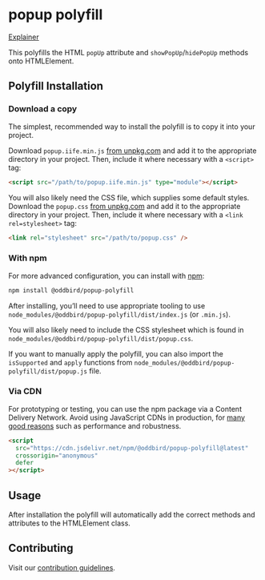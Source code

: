 # popup polyfill

[Explainer](https://open-ui.org/components/popup.research.explainer#nearest-open-ancestral-pop-up)

This polyfills the HTML `popUp` attribute and `showPopUp`/`hidePopUp` methods onto HTMLElement.

## Polyfill Installation

### Download a copy

The simplest, recommended way to install the polyfill is to copy it into your
project.

Download `popup.iife.min.js` [from
unpkg.com](https://unpkg.com/browse/@oddbird/popup-polyfill/dist/) and add it
to the appropriate directory in your project. Then, include it where necessary
with a `<script>` tag:

```html
<script src="/path/to/popup.iife.min.js" type="module"></script>
```

You will also likely need the CSS file, which supplies some default styles.
Download the `popup.css` [from
unpkg.com](https://unpkg.com/browse/@oddbird/popup-polyfill/dist/) and add it
to the appropriate directory in your project. Then, include it where necessary
with a `<link rel=stylesheet>` tag:

```html
<link rel="stylesheet" src="/path/to/popup.css" />
```

### With npm

For more advanced configuration, you can install with
[npm](https://www.npmjs.com/):

```sh
npm install @oddbird/popup-polyfill
```

After installing, you’ll need to use appropriate tooling to use
`node_modules/@oddbird/popup-polyfill/dist/index.js` (or `.min.js`).

You will also likely need to include the CSS stylesheet which is found in
`node_modules/@oddbird/popup-polyfill/dist/popup.css`.

If you want to manually apply the polyfill, you can also import the
`isSupported` and `apply` functions from
`node_modules/@oddbird/popup-polyfill/dist/popup.js` file.

### Via CDN

For prototyping or testing, you can use the npm package via a Content Delivery
Network. Avoid using JavaScript CDNs in production, for [many good
reasons](https://blog.wesleyac.com/posts/why-not-javascript-cdn) such as
performance and robustness.

```html
<script
  src="https://cdn.jsdelivr.net/npm/@oddbird/popup-polyfill@latest"
  crossorigin="anonymous"
  defer
></script>
```

## Usage

After installation the polyfill will automatically add the correct methods and
attributes to the HTMLElement class.

## Contributing

Visit our [contribution guidelines](https://github.com/oddbird/css-toggles/blob/main/CONTRIBUTING.md).
